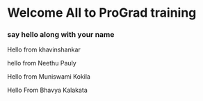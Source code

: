 # Welcome All to ProGrad training
### say hello along with your name

Hello from khavinshankar

hello from Neethu Pauly

Hello from Muniswami Kokila 

Hello From Bhavya Kalakata